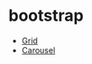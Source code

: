 # bootstrap
- [Grid](https://malikdahmany.github.io/grid-bootstrap/)<br>
- [Carousel](https://malikdahmany.github.io/carousel-bootstrap/)<br>

